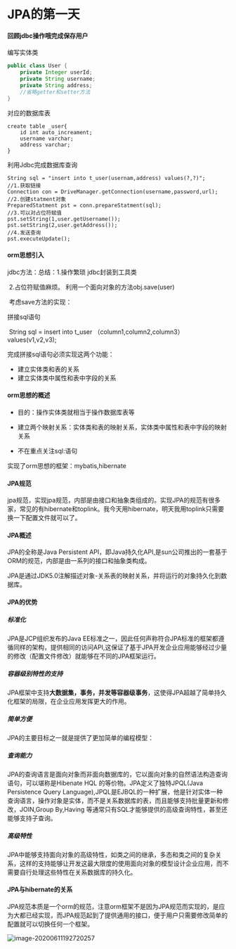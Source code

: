 # JPA的第一天

#### 回顾jdbc操作哦完成保存用户

编写实体类

```java
public class User {
	private Integer userId;
	private String username;
	private String address;
	//省略getter和setter方法
}
```

对应的数据库表

```
create table _user{
	id int auto_increament;
	username varchar;
	address varchar;
}
```

利用Jdbc完成数据库查询

```
String sql = "insert into t_user(usernam,address) values(?,?)";
//1.获取链接
Connection con = DriveManager.getConnection(username,password,url);
//2.创建statment对象
PreparedStatment pst = conn.prepareStatment(sql);
//3.可以对占位符赋值
pst.setString(1,user.getUsername());
pst.setString(2,user.getAddress());
//4.发送查询
pst.executeUpdate();
```

#### orm思想引入

jdbc方法：总结：1.操作繁琐     jdbc封装到工具类

​		    2.占位符赋值麻烦。  利用一个面向对象的方法obj.save(user)

​			考虑save方法的实现：

拼接sql语句

​	String sql = insert into t_user （column1,column2,column3）values(v1,v2,v3);

完成拼接sql语句必须实现这两个功能：

- 建立实体类和表的关系
- 建立实体类中属性和表中字段的关系

#### orm思想的概述

- 目的：操作实体类就相当于操作数据库表等

- 建立两个映射关系：实体类和表的映射关系，实体类中属性和表中字段的映射关系

- 不在重点关注sql:语句

实现了orm思想的框架：mybatis,hibernate

#### JPA规范

jpa规范，实现jpa规范，内部是由接口和抽象类组成的。实现JPA的规范有很多家，常见的有hibernate和toplink。我今天用hibernate，明天我用toplink只需要换一下配置文件就可以了。

####  JPA概述

JPA的全称是Java Persistent API，即Java持久化API,是sun公司推出的一套基于ORM的规范，内部是由一系列的接口和抽象类构成。

JPA是通过JDK5.0注解描述对象-关系表的映射关系，并将运行的对象持久化到数据库。

#### JPA的优势

##### 标准化

JPA是JCP组织发布的Java EE标准之一，因此任何声称符合JPA标准的框架都遵循同样的架构，提供相同的访问API,这保证了基于JPA开发企业应用能够经过少量的修改（配置文件修改）就能够在不同的JPA框架运行。

##### 容器级别特性的支持

JPA框架中支持**大数据集，事务，并发等容器级事务**，这使得JPA超越了简单持久化框架的局限，在企业应用发挥更大的作用。

##### 简单方便

JPA的主要目标之一就是提供了更加简单的编程模型： 

##### 查询能力

JPA的查询语言是面向对象而非面向数据库的，它以面向对象的自然语法构造查询语句，可以堪称是Hibenate HQL 的等价物。JPA定义了独特JPQL(Java Persistence Query Language),JPQL是EJBQL的一种扩展，他是针对实体一种查询语言，操作对象是实体，而不是关系数据库的表，而且能够支持批量更新和修改，JOIN,Group By,Having 等通常只有SQL才能够提供的高级查询特性，甚至还能够支持子查询。

##### 高级特性

JPA中能够支持面向对象的高级特性，如类之间的继承，多态和类之间的复杂关系，这样的支持能够让开发这最大限度的使用面向对象的模型设计企业应用，而不需要自行处理这些特性在关系数据库的持久化。

#### JPA与hibernate的关系

JPA规范本质是一个orm的规范，注意orm框架不是因为JPA规范而实现的，是应为大都已经实现，而JPA规范起到了提供通用的接口，便于用户只需要修改简单的配置就可以切换任何一个框架。

![image-20200611192720257](C:\Users\rocky\AppData\Roaming\Typora\typora-user-images\image-20200611192720257.png)